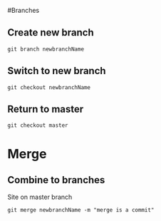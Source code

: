 #Branches

## Create new branch
```
git branch newbranchName
```

## Switch to new branch 
```
git checkout newbranchName
```

## Return to master
```
git checkout master
```

# Merge

## Combine to branches

Site on master branch
```
git merge newbranchName -m "merge is a commit"
```


